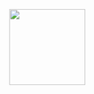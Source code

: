 <div align="center"> <img height="137px" src="https://github-readme-stats.vercel.app/api?username=youxiudeshouyeren&hide_title=true&hide_border=true&show_icons=trueline_height=21&text_color=000&icon_color=000&bg_color=0,ea6161,ffc64d,fffc4d,52fa5a&theme=graywhite" /> </div>

